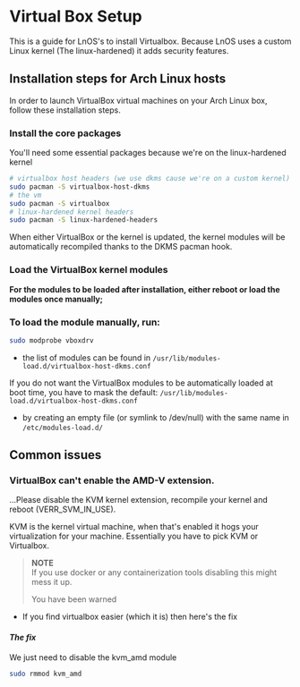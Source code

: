 # Virtual Box Setup

This is a guide for LnOS's to install Virtualbox.
Because LnOS uses a custom Linux kernel (The linux-hardened) it adds security features.


## Installation steps for Arch Linux hosts
In order to launch VirtualBox virtual machines on your Arch Linux box, follow these installation steps.

### Install the core packages

You'll need some essential packages because we're on the linux-hardened kernel

```bash
# virtualbox host headers (we use dkms cause we're on a custom kernel)
sudo pacman -S virtualbox-host-dkms
# the vm
sudo pacman -S virtualbox
# linux-hardened kernel headers
sudo pacman -S linux-hardened-headers
```

When either VirtualBox or the kernel is updated, the kernel modules will be automatically recompiled thanks to the DKMS pacman hook.

### Load the VirtualBox kernel modules

**For the modules to be loaded after installation, either reboot or load the modules once manually;** 

### To load the module manually, run:
```bash
sudo modprobe vboxdrv
```

* the list of modules can be found in `/usr/lib/modules-load.d/virtualbox-host-dkms.conf`

If you do not want the VirtualBox modules to be automatically loaded at boot time, you have to mask the default: `/usr/lib/modules-load.d/virtualbox-host-dkms.conf`
* by creating an empty file (or symlink to /dev/null) with the same name in `/etc/modules-load.d/`


## Common issues

### VirtualBox can't enable the AMD-V extension. 
...Please disable the KVM kernel extension, recompile your kernel and reboot (VERR_SVM_IN_USE).

KVM is the kernel virtual machine, when that's enabled it hogs your virtualization for your machine. Essentially you have to pick KVM or Virtualbox. 

> **NOTE**   
> If you use docker or any containerization tools disabling this might mess it up.    
>
> You have been warned

* If you find virtualbox easier (which it is) then here's the fix

#### *The fix*

We just need to disable the kvm_amd module
```bash
sudo rmmod kvm_amd
```
